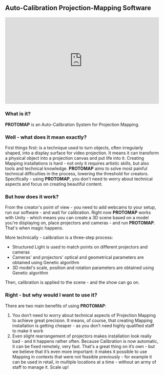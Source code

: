 ## Auto-Calibration Projection-Mapping Software


<div>
  <div style="position:relative;padding-top:56.25%;">
    <iframe src="https://www.youtube.com/embed/WhJKKNXxBf0?modestbranding=1&autohide=1&showinfo=0&controls=0" frameborder="0" allowfullscreen
      style="position:absolute;top:0;left:0;width:100%;height:100%;"></iframe>
  </div>
</div>


### What is it?
**PROTOMAP** is an Auto-Calibration System for Projection Mapping.

### Well - what does it mean exactly?
First things first: <link rel="Projection Mapping" href="https://www.wikiwand.com/en/Projection_mapping"> is a technique used to turn objects, often irregularly shaped, into a display surface for video projection. It means it can transform a physical object into a projection canvas and put life into it.
Creating Mapping installations is hard - not only it requires artistic skills, but also tools and technical knowledge. **PROTOMAP** aims to solve most painful technical difficulties in the process, lowering the threshold for creators.
Specifically - using **PROTOMAP**, you don't need to worry about technical aspects and focus on creating beautiful content.

### But how does it work?
From the creator's point of view - you need to add webcams to your setup, run our software - and wait for calibration.
Right now **PROTOMAP** works with Unity - which means you can create a 3D scene based on a model you're displaying on, place projectors and cameras - and run **PROTOMAP**. That's when magic happens.

More technically - calibration is a three-step process:
- Structured Light is used to match points on different projectors and cameras
- Cameras' and  projectors' optical and geometrical parameters are obtained using Genetic algorithm
- 3D model's scale, position and rotation parameters are obtained using Genetic algorithm

Then, calibration is applied to the scene - and the show can go on.


### Right - but why would I want to use it?
There are two main benefits of using **PROTOMAP**:
1. You don’t need to worry about technical aspects of Projection Mapping to achieve great precision. It means, of course, that creating Mapping installation is getting cheaper - as you don’t need highly qualified staff to make it work
2. Even slight rearrangement of projectors makes installation look really bad - and it happens rather often. Because Calibration is now automatic, it can be fixed remotely, very fast. That's a great thing on it’s own - but we believe that it’s even more important: it makes it possible to use Mapping in contexts that were not feasible previously - for example it can be used in retail, in multiple locations at a time - without an army of staff to manage it. Scale up!
